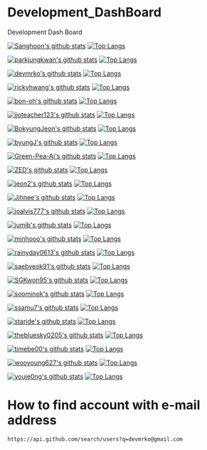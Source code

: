 # Development_DashBoard
Development Dash Board

[![Sanghoon's github stats](https://github-readme-stats.vercel.app/api?username=silenc3502)](https://github.com/embedded-bitai/Mercenary)
[![Top Langs](https://github-readme-stats.vercel.app/api/top-langs/?username=silenc3502)](https://github.com/embedded-bitai/Mercenary)

[![parkjungkwan's github stats](https://github-readme-stats.vercel.app/api?username=parkjungkwan)](https://github.com/embedded-bitai/Mercenary)
[![Top Langs](https://github-readme-stats.vercel.app/api/top-langs/?username=parkjungkwan)](https://github.com/embedded-bitai/Mercenary)

[![devmrko's github stats](https://github-readme-stats.vercel.app/api?username=devmrko)](https://github.com/embedded-bitai/Mercenary)
[![Top Langs](https://github-readme-stats.vercel.app/api/top-langs/?username=devmrko)](https://github.com/embedded-bitai/Mercenary)

[![rickyhwang's github stats](https://github-readme-stats.vercel.app/api?username=rickyhwang)](https://github.com/embedded-bitai/Mercenary)
[![Top Langs](https://github-readme-stats.vercel.app/api/top-langs/?username=rickyhwang)](https://github.com/embedded-bitai/Mercenary)

[![bon-oh's github stats](https://github-readme-stats.vercel.app/api?username=bon-oh)](https://github.com/embedded-bitai/Mercenary)
[![Top Langs](https://github-readme-stats.vercel.app/api/top-langs/?username=bon-oh)](https://github.com/embedded-bitai/Mercenary)

[![jjoteacher123's github stats](https://github-readme-stats.vercel.app/api?username=honghyuncho)](https://github.com/embedded-bitai/Mercenary)
[![Top Langs](https://github-readme-stats.vercel.app/api/top-langs/?username=honghyuncho)](https://github.com/embedded-bitai/Mercenary)

[![BokyungJeon's github stats](https://github-readme-stats.vercel.app/api?username=BokyungJeon)](https://github.com/embedded-bitai/Mercenary)
[![Top Langs](https://github-readme-stats.vercel.app/api/top-langs/?username=BokyungJeon)](https://github.com/embedded-bitai/Mercenary)

[![byungJ's github stats](https://github-readme-stats.vercel.app/api?username=byungJ)](https://github.com/embedded-bitai/Mercenary)
[![Top Langs](https://github-readme-stats.vercel.app/api/top-langs/?username=byungJ)](https://github.com/embedded-bitai/Mercenary)

[![Green-Pea-Ai's github stats](https://github-readme-stats.vercel.app/api?username=Green-Pea-Ai)](https://github.com/embedded-bitai/Mercenary)
[![Top Langs](https://github-readme-stats.vercel.app/api/top-langs/?username=Green-Pea-Ai)](https://github.com/embedded-bitai/Mercenary)

[![ZED's github stats](https://github-readme-stats.vercel.app/api?username=ZED)](https://github.com/embedded-bitai/Mercenary)
[![Top Langs](https://github-readme-stats.vercel.app/api/top-langs/?username=ZED)](https://github.com/embedded-bitai/Mercenary)

[![jeon2's github stats](https://github-readme-stats.vercel.app/api?username=jeon2)](https://github.com/embedded-bitai/Mercenary)
[![Top Langs](https://github-readme-stats.vercel.app/api/top-langs/?username=jeon2)](https://github.com/embedded-bitai/Mercenary)

[![Jihnee's github stats](https://github-readme-stats.vercel.app/api?username=Jihnee)](https://github.com/embedded-bitai/Mercenary)
[![Top Langs](https://github-readme-stats.vercel.app/api/top-langs/?username=Jihnee)](https://github.com/embedded-bitai/Mercenary)

[![joalvis777's github stats](https://github-readme-stats.vercel.app/api?username=joalvis777)](https://github.com/embedded-bitai/Mercenary)
[![Top Langs](https://github-readme-stats.vercel.app/api/top-langs/?username=joalvis777)](https://github.com/embedded-bitai/Mercenary)

[![jumib's github stats](https://github-readme-stats.vercel.app/api?username=jumib)](https://github.com/embedded-bitai/Mercenary)
[![Top Langs](https://github-readme-stats.vercel.app/api/top-langs/?username=jumib)](https://github.com/embedded-bitai/Mercenary)

[![minhooo's github stats](https://github-readme-stats.vercel.app/api?username=minhooo)](https://github.com/embedded-bitai/Mercenary)
[![Top Langs](https://github-readme-stats.vercel.app/api/top-langs/?username=minhooo)](https://github.com/embedded-bitai/Mercenary)

[![rainyday0613's github stats](https://github-readme-stats.vercel.app/api?username=rainyday0613)](https://github.com/embedded-bitai/Mercenary)
[![Top Langs](https://github-readme-stats.vercel.app/api/top-langs/?username=rainyday0613)](https://github.com/embedded-bitai/Mercenary)

[![saebyeok91's github stats](https://github-readme-stats.vercel.app/api?username=saebyeok91)](https://github.com/embedded-bitai/Mercenary)
[![Top Langs](https://github-readme-stats.vercel.app/api/top-langs/?username=saebyeok91)](https://github.com/embedded-bitai/Mercenary)

[![SGKwon95's github stats](https://github-readme-stats.vercel.app/api?username=SGKwon95)](https://github.com/embedded-bitai/Mercenary)
[![Top Langs](https://github-readme-stats.vercel.app/api/top-langs/?username=SGKwon95)](https://github.com/embedded-bitai/Mercenary)

[![soominok's github stats](https://github-readme-stats.vercel.app/api?username=soominok)](https://github.com/embedded-bitai/Mercenary)
[![Top Langs](https://github-readme-stats.vercel.app/api/top-langs/?username=soominok)](https://github.com/embedded-bitai/Mercenary)

[![ssamu7's github stats](https://github-readme-stats.vercel.app/api?username=ssamu7)](https://github.com/embedded-bitai/Mercenary)
[![Top Langs](https://github-readme-stats.vercel.app/api/top-langs/?username=ssamu7)](https://github.com/embedded-bitai/Mercenary)

[![staride's github stats](https://github-readme-stats.vercel.app/api?username=staride)](https://github.com/embedded-bitai/Mercenary)
[![Top Langs](https://github-readme-stats.vercel.app/api/top-langs/?username=staride)](https://github.com/embedded-bitai/Mercenary)

[![thebluesky0205's github stats](https://github-readme-stats.vercel.app/api?username=thebluesky0205)](https://github.com/embedded-bitai/Mercenary)
[![Top Langs](https://github-readme-stats.vercel.app/api/top-langs/?username=thebluesky0205)](https://github.com/embedded-bitai/Mercenary)

[![timebe00's github stats](https://github-readme-stats.vercel.app/api?username=timebe00)](https://github.com/embedded-bitai/Mercenary)
[![Top Langs](https://github-readme-stats.vercel.app/api/top-langs/?username=timebe00)](https://github.com/embedded-bitai/Mercenary)

[![wooyoung627's github stats](https://github-readme-stats.vercel.app/api?username=wooyoung627)](https://github.com/embedded-bitai/Mercenary)
[![Top Langs](https://github-readme-stats.vercel.app/api/top-langs/?username=wooyoung627)](https://github.com/embedded-bitai/Mercenary)

[![youje0ng's github stats](https://github-readme-stats.vercel.app/api?username=youje0ng)](https://github.com/embedded-bitai/Mercenary)
[![Top Langs](https://github-readme-stats.vercel.app/api/top-langs/?username=youje0ng)](https://github.com/embedded-bitai/Mercenary)

# How to find account with e-mail address  

```make
https://api.github.com/search/users?q=devmrko@gmail.com
```
